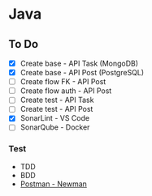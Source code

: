 # Java

## To Do
- [x] Create base - API Task (MongoDB)
- [x] Create base - API Post (PostgreSQL)
- [ ] Create flow FK - API Post
- [ ] Create flow auth - API Post
- [ ] Create test - API Task
- [ ] Create test - API Post
- [x] SonarLint - VS Code
- [ ] SonarQube - Docker

### Test
- TDD
- BDD
- [Postman - Newman](https://br.sensedia.com/post/rest-api-entenda-o-passo-a-passo-para-realizar-testes)
